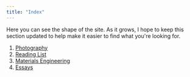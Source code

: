 ```yaml
---
title: "Index"
---
```


Here you can see the shape of the site. As it grows, I hope to keep this section updated to help make it easier to find what you're looking for.

1. [Photography](/photography/)
2. [Reading List](/books/)
3. [Materials Engineering](/materials/)
4. [Essays](/essays/)
